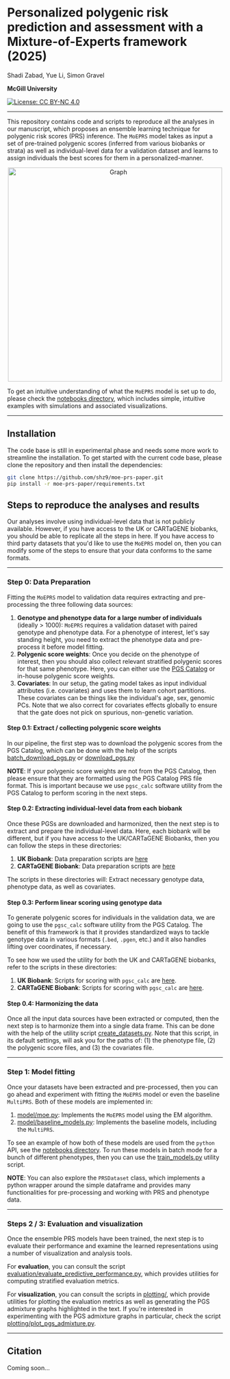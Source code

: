 # Personalized polygenic risk prediction and assessment with a Mixture-of-Experts framework (2025)

Shadi Zabad, Yue Li, Simon Gravel

**McGill University**

[![License: CC BY-NC 4.0](https://licensebuttons.net/l/by-nc/4.0/88x31.png)](https://creativecommons.org/licenses/by-nc/4.0/)

---

This repository contains code and scripts to reproduce all the analyses in our manuscript, which proposes 
an ensemble learning technique for polygenic risk scores (PRS) inference. The `MoEPRS` model takes as input a set of 
pre-trained polygenic scores (inferred from various biobanks or strata) as well as individual-level data 
for a validation dataset and learns to assign individuals the best scores for them in a personalized-manner.

<div style="text-align: center;">
    <img src="figures/moe_diagram.png" alt="Graph" width="500"/>
</div>

To get an intuitive understanding of what the `MoEPRS` model is set up to do, please check the 
[notebooks directory](https://github.com/shz9/moe-prs-paper/tree/main/notebooks), which includes simple, 
intuitive examples with simulations and associated visualizations.

---

## Installation

The code base is still in experimental phase and needs some more work to streamline the installation. 
To get started with the current code base, please clone the repository and then install the dependencies:

```bash
git clone https://github.com/shz9/moe-prs-paper.git
pip install -r moe-prs-paper/requirements.txt
```

## Steps to reproduce the analyses and results

Our analyses involve using individual-level data that is not publicly available. However, if you have access to
the UK or CARTaGENE biobanks, you should be able to replicate all the steps in here. If you have access to 
third party datasets that you'd like to use the `MoEPRS` model on, then you can modify some of the steps to 
ensure that your data conforms to the same formats.

---

### Step 0: Data Preparation

Fitting the `MoEPRS` model to validation data requires extracting and pre-processing the three following data
sources:

1. **Genotype and phenotype data for a large number of individuals** (ideally > 1000): `MoEPRS` requires a validation 
dataset with paired genotype and phenotype data. For a phenotype of interest, let's say standing height, you need 
to extract the phenotype data and pre-process it before model fitting.
2. **Polygenic score weights**: Once you decide on the phenotype of interest, then you should also collect relevant 
stratified polygenic scores for that same phenotype. Here, you can either use the [PGS Catalog](https://www.pgscatalog.org/)
or in-house polygenic score weights.
3. **Covariates**: In our setup, the gating model takes as input individual attributes (i.e. covariates) and uses
them to learn cohort partitions. These covariates can be things like the individual's age, sex, genomic PCs. Note that 
we also correct for covariates effects globally to ensure that the gate does not pick on spurious, non-genetic variation.

#### Step 0.1: Extract / collecting polygenic score weights
In our pipeline, the first step was to download the polygenic scores from the PGS Catalog, which can be done
with the help of the scripts [batch_download_pgs.py](https://github.com/shz9/moe-prs-paper/tree/main/data_preparation/1_prepare_pgs_weights/batch_download_pgs.py)
or [download_pgs.py](https://github.com/shz9/moe-prs-paper/tree/main/data_preparation/1_prepare_pgs_weights/download_pgs.py)

**NOTE**: If your polygenic score weights are not from the PGS Catalog, then please ensure that they are formatted 
using the PGS Catalog PRS file format. This is important because we use `pgsc_calc` software utility from the PGS 
Catalog to perform scoring in the next steps.

#### Step 0.2: Extracting individual-level data from each biobank

Once these PGSs are downloaded and harmonized, then the next step is to extract and prepare the individual-level 
data. Here, each biobank will be different, but if you have access to the UK/CARTaGENE Biobanks, then you can
follow the steps in these directories:

1. **UK Biobank**: Data preparation scripts are [here](https://github.com/shz9/moe-prs-paper/tree/main/data_preparation/2_prepare_validation_data/ukbb)
2. **CARTaGENE Biobank**: Data preparation scripts are [here](https://github.com/shz9/moe-prs-paper/tree/main/data_preparation/2_prepare_validation_data/cartagene) 

The scripts in these directories will: Extract necessary genotype data, phenotype data, as well as covariates.

#### Step 0.3: Perform linear scoring using genotype data

To generate polygenic scores for individuals in the validation data, we are going to use the `pgsc_calc` software 
utility from the PGS Catalog. The benefit of this framework is that it provides standardized ways to tackle 
genotype data in various formats (`.bed`, `.pgen`, etc.) and it also handles lifting over coordinates, if necessary.

To see how we used the utility for both the UK and CARTaGENE biobanks, refer to the scripts in these directories:

1. **UK Biobank**: Scripts for scoring with `pgsc_calc` are [here](https://github.com/shz9/moe-prs-paper/tree/main/data_preparation/3_pgsc_calc_pipeline/ukbb).
2. **CARTaGENE Biobank**: Scripts for scoring with `pgsc_calc` are [here](https://github.com/shz9/moe-prs-paper/tree/main/data_preparation/3_pgsc_calc_pipeline/cartagene).

#### Step 0.4: Harmonizing the data

Once all the input data sources have been extracted or computed, then the next step is to harmonize them into a single
data frame. This can be done with the help of the utility script [create_datasets.py](https://github.com/shz9/moe-prs-paper/tree/main/data_preparation/4_generate_datasets/create_datasets.py).
Note that this script, in its default settings, will ask you for the paths of: (1) the phenotype file, (2) the polygenic score files,
and (3) the covariates file.

---

### Step 1: Model fitting

Once your datasets have been extracted and pre-processed, then you can go ahead and experiment with fitting 
the `MoEPRS` model or even the baseline `MultiPRS`. Both of these models are implemented in:

1. [model/moe.py](https://github.com/shz9/moe-prs-paper/tree/main/model/moe.py): Implements the `MoEPRS` model using the EM algorithm.
2. [model/baseline_models.py](https://github.com/shz9/moe-prs-paper/tree/main/model/baseline_models.py): Implements the baseline models, including the `MultiPRS`.

To see an example of how both of these models are used from the `python` API, see the [notebooks directory](https://github.com/shz9/moe-prs-paper/tree/main/notebooks).
To run these models in batch mode for a bunch of different phenotypes, then you can use the [train_models.py](https://github.com/shz9/moe-prs-paper/tree/main/model/train_models.py) utility script.

**NOTE**: You can also explore the `PRSDataset` class, which implements a python wrapper around the simple 
dataframe and provides many functionalities for pre-processing and working with PRS and phenotype data.


---

### Steps 2 / 3: Evaluation and visualization

Once the ensemble PRS models have been trained, the next step is to evaluate their performance and examine 
the learned representations using a number of visualization and analysis tools.

For **evaluation**, you can consult the script [evaluation/evaluate_predictive_performance.py](https://github.com/shz9/moe-prs-paper/tree/main/evaluation/evaluate_predictive_performance.py),
which provides utilities for computing stratified evaluation metrics.

For **visualization**, you can consult the scripts in [plotting/](https://github.com/shz9/moe-prs-paper/tree/main/plotting/),
which provide utilities for plotting the evaluation metrics as well as generating the PGS admixture 
graphs highlighted in the text. If you're interested in experimenting with the PGS admixture graphs in particular, check the script 
[plotting/plot_pgs_admixture.py](https://github.com/shz9/moe-prs-paper/tree/main/plotting/plot_pgs_admixture.py).

---

## Citation

Coming soon...
